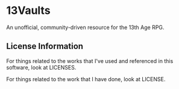 # 13Vaults

An unofficial, community-driven resource for the 13th Age RPG.

## License Information

For things related to the works that I've used and referenced in this software, look at LICENSES.

For things related to the work that I have done, look at LICENSE.